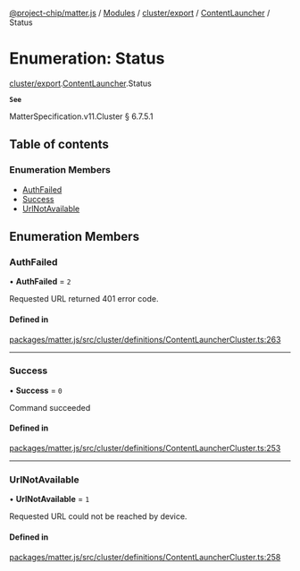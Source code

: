 [@project-chip/matter.js](../README.md) / [Modules](../modules.md) / [cluster/export](../modules/cluster_export.md) / [ContentLauncher](../modules/cluster_export.ContentLauncher.md) / Status

# Enumeration: Status

[cluster/export](../modules/cluster_export.md).[ContentLauncher](../modules/cluster_export.ContentLauncher.md).Status

**`See`**

MatterSpecification.v11.Cluster § 6.7.5.1

## Table of contents

### Enumeration Members

- [AuthFailed](cluster_export.ContentLauncher.Status.md#authfailed)
- [Success](cluster_export.ContentLauncher.Status.md#success)
- [UrlNotAvailable](cluster_export.ContentLauncher.Status.md#urlnotavailable)

## Enumeration Members

### AuthFailed

• **AuthFailed** = ``2``

Requested URL returned 401 error code.

#### Defined in

[packages/matter.js/src/cluster/definitions/ContentLauncherCluster.ts:263](https://github.com/project-chip/matter.js/blob/0c058ae17fdba4c0b89b8b13c309011d51782299/packages/matter.js/src/cluster/definitions/ContentLauncherCluster.ts#L263)

___

### Success

• **Success** = ``0``

Command succeeded

#### Defined in

[packages/matter.js/src/cluster/definitions/ContentLauncherCluster.ts:253](https://github.com/project-chip/matter.js/blob/0c058ae17fdba4c0b89b8b13c309011d51782299/packages/matter.js/src/cluster/definitions/ContentLauncherCluster.ts#L253)

___

### UrlNotAvailable

• **UrlNotAvailable** = ``1``

Requested URL could not be reached by device.

#### Defined in

[packages/matter.js/src/cluster/definitions/ContentLauncherCluster.ts:258](https://github.com/project-chip/matter.js/blob/0c058ae17fdba4c0b89b8b13c309011d51782299/packages/matter.js/src/cluster/definitions/ContentLauncherCluster.ts#L258)
